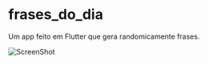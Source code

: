 # frases_do_dia

Um app feito em Flutter que gera randomicamente frases.

![ScreenShot](https://raw.github.com/Kaleo-Stark/flutter_frases_do_dia/images/funcionando.gif)

